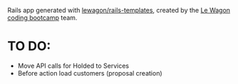 Rails app generated with [lewagon/rails-templates](https://github.com/lewagon/rails-templates), created by the [Le Wagon coding bootcamp](https://www.lewagon.com) team.


# TO DO:

- Move API calls for Holded to Services
- Before action load customers (proposal creation)
